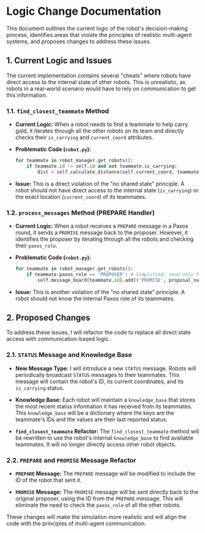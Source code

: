# Logic Change Documentation

This document outlines the current logic of the robot's decision-making process, identifies areas that violate the principles of realistic multi-agent systems, and proposes changes to address these issues.

## 1. Current Logic and Issues

The current implementation contains several "cheats" where robots have direct access to the internal state of other robots. This is unrealistic, as robots in a real-world scenario would have to rely on communication to get this information.

### 1.1. `find_closest_teammate` Method

*   **Current Logic:** When a robot needs to find a teammate to help carry gold, it iterates through all the other robots on its team and directly checks their `is_carrying` and `current_coord` attributes.

*   **Problematic Code (`robot.py`):**
    ```python
    for teammate in robot_manager.get_robots():
        if teammate.id != self.id and not teammate.is_carrying:
            dist = self.calculate_distance(self.current_coord, teammate.current_coord)
    ```

*   **Issue:** This is a direct violation of the "no shared state" principle. A robot should not have direct access to the internal state (`is_carrying`) or the exact location (`current_coord`) of its teammates.

### 1.2. `process_messages` Method (PREPARE Handler)

*   **Current Logic:** When a robot receives a `PREPARE` message in a Paxos round, it sends a `PROMISE` message back to the proposer. However, it identifies the proposer by iterating through all the robots and checking their `paxos_role`.

*   **Problematic Code (`robot.py`):**
    ```python
    for teammate in robot_manager.get_robots():
        if teammate.paxos_role == 'PROPOSER': # Simplified: send only to proposers
            self.message_board[teammate.id].add(('PROMISE', proposal_num, self.id))
    ```

*   **Issue:** This is another violation of the "no shared state" principle. A robot should not know the internal Paxos role of its teammates.

## 2. Proposed Changes

To address these issues, I will refactor the code to replace all direct state access with communication-based logic.

### 2.1. `STATUS` Message and Knowledge Base

*   **New Message Type:** I will introduce a new `STATUS` message. Robots will periodically broadcast `STATUS` messages to their teammates. This message will contain the robot's ID, its current coordinates, and its `is_carrying` status.

*   **Knowledge Base:** Each robot will maintain a `knowledge_base` that stores the most recent status information it has received from its teammates. This `knowledge_base` will be a dictionary where the keys are the teammate's IDs and the values are their last reported status.

*   **`find_closest_teammate` Refactor:** The `find_closest_teammate` method will be rewritten to use the robot's internal `knowledge_base` to find available teammates. It will no longer directly access other robot objects.

### 2.2. `PREPARE` and `PROMISE` Message Refactor

*   **`PREPARE` Message:** The `PREPARE` message will be modified to include the ID of the robot that sent it.

*   **`PROMISE` Message:** The `PROMISE` message will be sent directly back to the original proposer, using the ID from the `PREPARE` message. This will eliminate the need to check the `paxos_role` of all the other robots.

These changes will make the simulation more realistic and will align the code with the principles of multi-agent communication.
